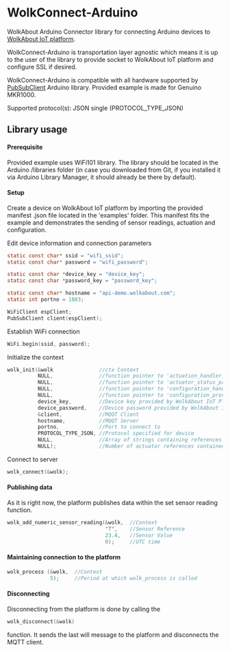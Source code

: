 # WolkConnect-Arduino
WolkAbout Arduino Connector library for connecting Arduino devices to [WolkAbout IoT platform](https://demo.wolkabout.com/#/login).

WolkConnect-Arduino is transportation layer agnostic which means it is up to the user of the library to
provide socket to WolkAbout IoT platform and configure SSL if desired.

WolkConnect-Arduino is compatible with all hardware supported by [PubSubClient](https://pubsubclient.knolleary.net/) Arduino library.
Provided example is made for Genuino MKR1000.

Supported protocol(s):
JSON single (PROTOCOL_TYPE_JSON)

## Library usage

#### Prerequisite

  Provided example uses WiFi101 library.
  The library should be located in the Arduino /libraries folder (in case you downloaded from Git, if you installed it via Arduino Library Manager, it should already be there by default).

#### Setup

Create a device on WolkAbout IoT platform by importing the provided manifest .json file located in the 'examples' folder. This manifest fits the example and demonstrates the sending of sensor readings, actuation and configuration.

Edit device information and connection parameters

```c
static const char* ssid = "wifi_ssid";
static const char* password = "wifi_password";

static const char *device_key = "device_key";
static const char *password_key = "password_key";

static const char* hostname = "api-demo.wolkabout.com";
static int portno = 1883;

WiFiClient espClient;
PubSubClient client(espClient);
```

Establish WiFi connection
```c
WiFi.begin(ssid, password);
```

Initialize the context
```c
wolk_init(&wolk               //ctx Context
          NULL,               //function pointer to 'actuation_handler_t' implementation
          NULL,               //function pointer to 'actuator_status_provider_t' implementation
          NULL,               //function pointer to 'configuration_handler_t' implementation
          NULL,               //function pointer to 'configuration_provider_t' implementation
          device_key,         //Device key provided by WolkAbout IoT Platform upon device creation
          device_password,    //Device password provided by WolkAbout IoT Platform device upon device creation
          &client,            //MQQT Client
          hostname,           //MQQT Server
          portno,             //Port to connect to
          PROTOCOL_TYPE_JSON, //Protocol specified for device
          NULL,               //Array of strings containing references of actuators that device possess
          NULL);              //Number of actuator references contained in actuator_references
```
Connect to server

```c
wolk_connect(&wolk);
```


#### Publishing data

As it is right now, the platform publishes data within the set sensor reading function.

```c
wolk_add_numeric_sensor_reading(&wolk,  //Context 
                                "T",    //Sensor Reference
                                23.4,   //Sensor Value
                                0);     //UTC time
```
#### Maintaining connection to the platform
```c
wolk_process (&wolk,  //Context 
              5);     //Period at which wolk_process is called
```
#### Disconnecting

Disconnecting from the platform is done by calling the
```c
wolk_disconnect(&wolk)
```
function. It sends the last will message to the platform and disconnects the MQTT client.